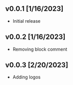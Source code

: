 ## v0.0.1 [1/16/2023]

- Initial release

## v0.0.2 [1/16/2023]

- Removing block comment

## v0.0.3 [2/20/2023]

- Adding logos